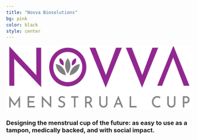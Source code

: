 ```yaml
---
title: "Novva Biosolutions"
bg: pink
color: black
style: center
---
```



<img src="img/NovvaMentsrualCupTextLogo.svg" alt="Novva Menstrual Cup Logo"/>


### Designing the menstrual cup of the future: as easy to use as a tampon, medically backed, and with social impact.


